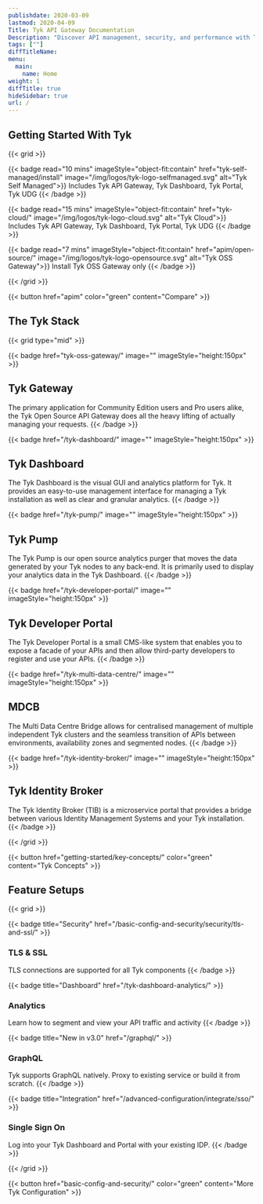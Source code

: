 ```yaml
---
publishdate: 2020-03-09
lastmod: 2020-04-09
Title: Tyk API Gateway Documentation
Description: "Discover API management, security, and performance with Tyk. Key concepts, Guides, tutorials, API references and more. Start your API journey!"
tags: [""]
diffTitleName:
menu:
  main:
    name: Home
weight: 1
diffTitle: true
hideSidebar: true
url: /
---
```


<div class="products">

## Getting Started With Tyk

{{< grid >}}

{{< badge read="10 mins" imageStyle="object-fit:contain" href="tyk-self-managed/install" image="/img/logos/tyk-logo-selfmanaged.svg" alt="Tyk Self Managed">}}
Includes Tyk API Gateway, Tyk Dashboard, Tyk Portal, Tyk UDG
{{< /badge >}}

{{< badge read="15 mins" imageStyle="object-fit:contain" href="tyk-cloud/" image="/img/logos/tyk-logo-cloud.svg" alt="Tyk Cloud">}}
Includes Tyk API Gateway, Tyk Dashboard, Tyk Portal, Tyk UDG
{{< /badge >}}

{{< badge read="7 mins" imageStyle="object-fit:contain" href="apim/open-source/" image="/img/logos/tyk-logo-opensource.svg" alt="Tyk OSS Gateway">}}
Install Tyk OSS Gateway only
{{< /badge >}}

{{< /grid >}}

{{< button href="apim" color="green" content="Compare" >}}

## The Tyk Stack

{{< grid type="mid" >}}

{{< badge href="tyk-oss-gateway/" image="" imageStyle="height:150px" >}}
## Tyk Gateway

The primary application for Community Edition users and Pro users alike, the Tyk Open Source API Gateway does all the heavy lifting of actually managing your requests.
{{< /badge >}}

{{< badge href="/tyk-dashboard/" image="" imageStyle="height:150px" >}}
## Tyk Dashboard

The Tyk Dashboard is the visual GUI and analytics platform for Tyk. It provides an easy-to-use management interface for managing a Tyk installation as well as clear and granular analytics.
{{< /badge >}}

{{< badge href="/tyk-pump/" image="" imageStyle="height:150px" >}}
## Tyk Pump

The Tyk Pump is our open source analytics purger that moves the data generated by your Tyk nodes to any back-end. It is primarily used to display your analytics data in the Tyk Dashboard.
{{< /badge >}}

{{< badge href="/tyk-developer-portal/" image="" imageStyle="height:150px" >}}
## Tyk Developer Portal

The Tyk Developer Portal is a small CMS-like system that enables you to expose a facade of your APIs and then allow third-party developers to register and use your APIs.
{{< /badge >}}

{{< badge href="/tyk-multi-data-centre/" image="" imageStyle="height:150px" >}}
## MDCB

The Multi Data Centre Bridge allows for centralised management of multiple independent Tyk clusters and the seamless transition of APIs between environments, availability zones and segmented nodes.
{{< /badge >}}

{{< badge href="/tyk-identity-broker/" image="" imageStyle="height:150px" >}}
## Tyk Identity Broker

The Tyk Identity Broker (TIB) is a microservice portal that provides a bridge between various Identity Management Systems and your Tyk installation.
{{< /badge >}}

{{< /grid >}}

{{< button href="getting-started/key-concepts/" color="green" content="Tyk Concepts" >}}

## Feature Setups

{{< grid >}}

{{< badge title="Security" href="/basic-config-and-security/security/tls-and-ssl/" >}}
### TLS & SSL

TLS connections are supported for all Tyk components
{{< /badge >}}

{{< badge title="Dashboard" href="/tyk-dashboard-analytics/" >}}
### Analytics

Learn how to segment and view your API traffic and activity
{{< /badge >}}

{{< badge title="New in v3.0" href="/graphql/" >}}
### GraphQL

Tyk supports GraphQL natively. Proxy to existing service or build it from scratch.
{{< /badge >}}

{{< badge title="Integration" href="/advanced-configuration/integrate/sso/" >}}
### Single Sign On

Log into your Tyk Dashboard and Portal with your existing IDP.
{{< /badge >}}

{{< /grid >}}

{{< button href="basic-config-and-security/" color="green" content="More Tyk Configuration" >}}

</div>
